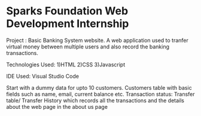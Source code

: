 # Sparks Foundation Web Development Internship 
Project : Basic Banking System website. 
A web application used to tranfer virtual money between multiple users and also record the banking transactions.

Technologies Used: 1)HTML 2)CSS 3)Javascript

IDE Used: Visual Studio Code

Start with a dummy data for upto 10 customers.
Customers table with basic fields such as name, email, current balance etc.
Transaction status: Transfer table/ Transfer History which records all the transactions and the details about the web page in the about us page

